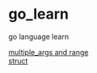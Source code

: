# go_learn
go language learn

[multiple_args and range](https://github.com/BrushXiaoMinGuo/go_learn/blob/master/l_multiple_args.go)    
[struct](https://github.com/BrushXiaoMinGuo/go_learn/blob/master/l_struct.go)
